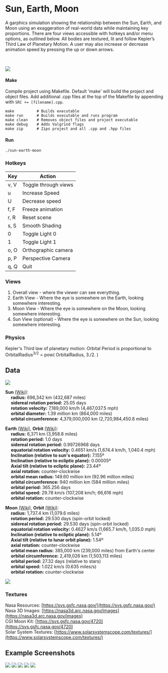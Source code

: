# Sun, Earth, Moon
A garphics simulation showing the relationship between the Sun, Earth, and Moon using an exaggeration of real-world data while maintaining key proportions. There are four views accessible with hotkeys and/or menu options, as outlined below. All bodies are textured, lit and follow Kepler’s Third Law of Planetary Motion. A user may also increase or decrease animation speed by pressing the up or down arrows.

<br>

![](data/img/esm-1.png)

#### Make
Compile project using Makefile. Default 'make' will build the project and object files. Add additional .cpp files at the top of the Makefile by appending with `SRC += [filename].cpp`.

```
make          # Builds executable
make run      # Builds executable and runs program
make clean    # Removes object files and project executable
make debug    # Adds Valgrind flags
make zip      # Zips project and all .cpp and .hpp files
```


#### Run
```
./sun-earth-moon
```

### Hotkeys
| Key  | Action               |
| ---- | -------------------- |
| v, V | Toggle through views |
| u    | Increase Speed       |
| U    | Decrease speed       |
| f, F | Freeze animation     |
| r, R | Reset scene          |
| s, S | Smooth Shading       |
| 0    | Toggle Light 0       |
| 1    | Toggle Light 1       |
| o, O | Orthographic camera  |
| p, P | Perspective Camera   |
| q, Q | Quit                 |

### Views

1. Overall view - where the viewer can see everything.
2. Earth View - Where the eye is somewhere on the Earth, looking somewhere interesting.
3. Moon View - Where the eye is somewhere on the Moon, looking somewhere interesting.
4. Sun View (optional) - Where the eye is somewhere on the Sun, looking somewhere interesting.

### Physics

   Kepler's Third law of planetary motion:
   Orbital Period is proportional to OrbitalRadius<sup>3/2</sup> = pow( OrbitalRadius, 3./2. )

## Data
![](data/img/sun-earth-moon.jpg)
<br>

**Sun** [(Wiki)](https://en.wikipedia.org/wiki/Sun):  
&emsp; **radius:** 696,342 km (432,687 miles)  
&emsp; **sidereal rotation period:** 25.05 days  
&emsp; **rotation velocity:** 7,189,000 km/h  (4,467,037.5 mph)  
&emsp; **orbital diameter:** 1.39 million km (864,000 miles)  
&emsp; **orbital circumference:** 4,379,000,000 km (2,720,984,450.8 miles)  


**Earth** [(Wiki)](https://en.wikipedia.org/wiki/Earth), 
**Orbit** [(Wiki)](https://en.wikipedia.org/wiki/Earth%27s_orbit):   
&emsp; **radius:** 6,371 km (3,958.8 miles)  
&emsp; **rotation period:** 1.0 days  
&emsp; **sidereal rotation period:** 0.99726968 days  
&emsp; **equatorial rotation velocity:** 0.4651 km/s (1,674.4 km/h, 1,040.4 mph)  
&emsp; **Inclination (relative to sun's equator):** 7.155º  
&emsp; **Inclination (relative to ecliptic plane):** 0.00005º  
&emsp; **Axial tilt (relative to ecliptic plane):** 23.44º  
&emsp; **axial rotation:** counter-clockwise  
&emsp; **orbital mean radius:** 149.60 million km (92.96 million miles)  
&emsp; **orbital circumference:** 940 million km (584 million miles)  
&emsp; **orbital period:** 365.256 days  
&emsp; **orbital speed:** 29.78 km/s (107,208 km/h; 66,616 mph)  
&emsp; **orbital rotation:** counter-clockwise  

**Moon** [(Wiki)](https://en.wikipedia.org/wiki/Moon), 
**Orbit** [(Wiki)](https://en.wikipedia.org/wiki/Orbit_of_the_Moon):  
&emsp; **radius:** 1,737.4 km (1,079.6 miles)  
&emsp; **rotation period:** 29.530 days (spin-orbit locked)  
&emsp; **sidereal rotation period:** 29.530 days (spin-orbit locked)  
&emsp; **equatorial rotation velocity:** 0.4627 km/s (1,665.7 km/h, 1,035.0 mph)  
&emsp; **Inclination (relative to ecliptic plane):** 5.14º  
&emsp; **Axial tilt (relative to lunar orbit plane):** 1.54º  
&emsp; **axial rotation:** counter-clockwise  
&emsp; **orbital mean radius:** 385,000 km (239,000 miles) from Earth's center  
&emsp; **orbital circumference:** 2,419,026 km (1,503,113 miles)  
&emsp; **orbital period:** 27.32 days (relative to stars)  
&emsp; **orbital speed:** 1.022 km/s (0.635 miles/s)  
&emsp; **orbital rotation:** counter-clockwise  

![](data/img/Lunar_Orbit_and_Orientation_with_respect_to_the_Ecliptic.png)

### Textures
Nasa Resources: [https://svs.gsfc.nasa.gov/](https://svs.gsfc.nasa.gov/)   
Nasa 3D Images: [https://nasa3d.arc.nasa.gov/images](https://nasa3d.arc.nasa.gov/images)  
CGI Moon Kit: [https://svs.gsfc.nasa.gov/4720](https://svs.gsfc.nasa.gov/4720)   
Solar System Textures: [https://www.solarsystemscope.com/textures/](https://www.solarsystemscope.com/textures/)


## Example Screenshots
![](data/img/esm-1.png)
![](data/img/esm-2.png)
![](data/img/esm-3.png)
![](data/img/esm-4.png)
![](data/img/esm-5.png)